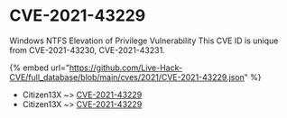 # CVE-2021-43229

Windows NTFS Elevation of Privilege Vulnerability This CVE ID is unique from CVE-2021-43230, CVE-2021-43231.

{% embed url="https://github.com/Live-Hack-CVE/full_database/blob/main/cves/2021/CVE-2021-43229.json" %}


* Citizen13X ~> [CVE-2021-43229](https://www.alice-snow.ru/2021/database/cve-2021-43229/cve-2021-43229-citizen13x)
* Citizen13X ~> [CVE-2021-43229](https://www.alice-snow.ru/2021/database/cve-2021-43229/cve-2021-43229-citizen13x)